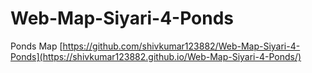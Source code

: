 # Web-Map-Siyari-4-Ponds
Ponds Map
[https://github.com/shivkumar123882/Web-Map-Siyari-4-Ponds](https://shivkumar123882.github.io/Web-Map-Siyari-4-Ponds/)
